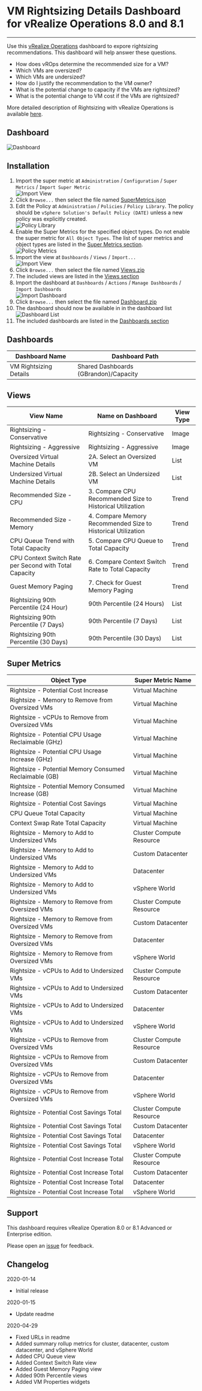 
# VM Rightsizing Details Dashboard for vRealize Operations 8.0 and 8.1
---------

Use this [vRealize Operations](https://www.vmware.com/products/vrealize-operations.html) dashboard to expore rightsizing recommendations.  This dashboard will help answer these questions.  

* How does vROps determine the recommended size for a VM?
* Which VMs are oversized?
* Which VMs are undersized?
* How do I justify the recommendation to the VM owner?
* What is the potential change to capacity if the VMs are rightsized?
* What is the potential change to VM cost if the VMs are rightsized?

More detailed description of Rightsizing with vRealize Operations is available [here](http://blogs.vmware.com/management/2020/01/rightsizing-vms-with-vrealize-operations.html).

## Dashboard
![Dashboard](https://raw.githubusercontent.com/notoriousbdg/vrops-dashboard-rightsizing_details/master/Dashboard.png)

## Installation
1. Import the super metric at `Administration` / `Configuration` / `Super Metrics` / `Import Super Metric`  
![Import View](https://raw.githubusercontent.com/notoriousbdg/vrops-dashboard-rightsizing_details/master/Import_Super_Metric.png)
2. Click `Browse...` then select the file named [SuperMetrics.json](https://raw.githubusercontent.com/notoriousbdg/vrops-dashboard-rightsizing_details/master/Supermetrics.json)
3. Edit the Policy at `Administration` / `Policies` / `Policy Library`.  The policy should be `vSphere Solution's Default Policy (DATE)` unless a new policy was explicitly created.  
![Policy Library](https://raw.githubusercontent.com/notoriousbdg/vrops-dashboard-rightsizing_details/master/Policy_Library.png)
4. Enable the Super Metrics for the specified object types.  Do not enable the super metric for `All Object Types`.  The list of super metrics and object types are listed in the [Super Metrics section](#Super-Metrics).  
![Policy Metrics](https://raw.githubusercontent.com/notoriousbdg/vrops-dashboard-rightsizing_details/master/Policy_Metrics.png)
5. Import the view at `Dashboards` / `Views` / `Import...`  
![Import View](https://raw.githubusercontent.com/notoriousbdg/vrops-dashboard-rightsizing_details/master/Import_View.png)
6. Click `Browse...` then select the file named [Views.zip](https://github.com/notoriousbdg/vrops-dashboard-rightsizing_details/raw/master/Views.zip)
7. The included views are listed in the [Views section](#Views)
8. Import the dashboard at `Dashboards` / `Actions` / `Manage Dashboards` / `Import Dashboards`  
![Import Dashboard](https://raw.githubusercontent.com/notoriousbdg/vrops-dashboard-rightsizing_details/master/Import_Dashboard.png)
9. Click `Browse...` then select the file named [Dashboard.zip](https://github.com/notoriousbdg/vrops-dashboard-rightsizing_details/raw/master/Dashboard.zip)
10. The dashboard should now be available in in the dashboard list  
![Dashboard List](https://raw.githubusercontent.com/notoriousbdg/vrops-dashboard-rightsizing_details/master/Dashboard_List.png)
11. The included dashboards are listed in the [Dashboards section](#Dashboards)

## Dashboards
| Dashboard Name | Dashboard Path |
|--|--|
| VM Rightsizing Details | Shared Dashboards (GBrandon)/Capacity |

## Views
| View Name | Name on Dashboard | View Type |
|--|--|--|
| Rightsizing - Conservative | Rightsizing - Conservative | Image |
| Rightsizing - Aggressive | Rightsizing - Aggressive | Image |
| Oversized Virtual Machine Details | 2A. Select an Oversized VM | List |
| Undersized Virtual Machine Details | 2B. Select an Undersized VM | List |
| Recommended Size - CPU | 3. Compare CPU Recommended Size to Historical Utilization | Trend |
| Recommended Size - Memory | 4. Compare Memory Recommended Size to Historical Utilization | Trend |
| CPU Queue Trend with Total Capacity | 5. Compare CPU Queue to Total Capacity | Trend |
| CPU Context Switch Rate per Second with Total Capacity | 6. Compare Context Switch Rate to Total Capacity | Trend |
| Guest Memory Paging | 7. Check for Guest Memory Paging | Trend |
| Rightsizing 90th Percentile (24 Hour) | 90th Percentile (24 Hours) | List |
| Rightsizing 90th Percentile (7 Days) | 90th Percentile (7 Days) | List |
| Rightsizing 90th Percentile (30 Days) | 90th Percentile (30 Days) | List |

## Super Metrics
| Object Type | Super Metric Name |
|--|--|
| Rightsize - Potential Cost Increase | Virtual Machine |
| Rightsize - Memory to Remove from Oversized VMs | Virtual Machine |
| Rightsize - vCPUs to Remove from Oversized VMs | Virtual Machine |
| Rightsize - Potential CPU Usage Reclaimable (GHz) | Virtual Machine |
| Rightsize - Potential CPU Usage Increase (GHz) | Virtual Machine |
| Rightsize - Potential Memory Consumed Reclaimable (GB) | Virtual Machine |
| Rightsize - Potential Memory Consumed Increase (GB) | Virtual Machine |
| Rightsize - Potential Cost Savings | Virtual Machine |
| CPU Queue Total Capacity | Virtual Machine |
| Context Swap Rate Total Capacity | Virtual Machine |
| Rightsize - Memory to Add to Undersized VMs | Cluster Compute Resource |
| Rightsize - Memory to Add to Undersized VMs | Custom Datacenter |
| Rightsize - Memory to Add to Undersized VMs | Datacenter |
| Rightsize - Memory to Add to Undersized VMs | vSphere World |
| Rightsize - Memory to Remove from Oversized VMs | Cluster Compute Resource |
| Rightsize - Memory to Remove from Oversized VMs | Custom Datacenter |
| Rightsize - Memory to Remove from Oversized VMs | Datacenter |
| Rightsize - Memory to Remove from Oversized VMs | vSphere World |
| Rightsize - vCPUs to Add to Undersized VMs | Cluster Compute Resource |
| Rightsize - vCPUs to Add to Undersized VMs | Custom Datacenter |
| Rightsize - vCPUs to Add to Undersized VMs | Datacenter |
| Rightsize - vCPUs to Add to Undersized VMs | vSphere World |
| Rightsize - vCPUs to Remove from Oversized VMs | Cluster Compute Resource |
| Rightsize - vCPUs to Remove from Oversized VMs | Custom Datacenter |
| Rightsize - vCPUs to Remove from Oversized VMs | Datacenter |
| Rightsize - vCPUs to Remove from Oversized VMs | vSphere World |
| Rightsize - Potential Cost Savings Total | Cluster Compute Resource |
| Rightsize - Potential Cost Savings Total | Custom Datacenter |
| Rightsize - Potential Cost Savings Total | Datacenter |
| Rightsize - Potential Cost Savings Total | vSphere World |
| Rightsize - Potential Cost Increase Total | Cluster Compute Resource |
| Rightsize - Potential Cost Increase Total | Custom Datacenter |
| Rightsize - Potential Cost Increase Total | Datacenter |
| Rightsize - Potential Cost Increase Total | vSphere World |

## Support

This dashboard requires vRealize Operation 8.0 or 8.1 Advanced or Enterprise edition.

Please open an [issue](https://github.com/notoriousbdg/vrops-dashboard-rightsizing_details/issues) for feedback.

## Changelog
2020-01-14
* Initial release

2020-01-15
* Update readme

2020-04-29
* Fixed URLs in readme
* Added summary rollup metrics for cluster, datacenter, custom datacenter, and vSphere World
* Added CPU Queue view
* Added Context Switch Rate view
* Added Guest Memory Paging view
* Added 90th Percentile views
* Added VM Properties widgets
